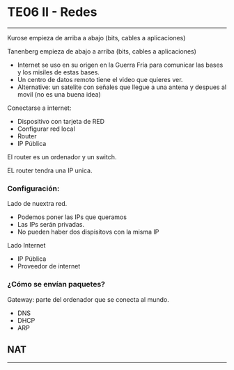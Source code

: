 # TE06 II - Redes

---

Kurose empieza de arriba a abajo (bits, cables a aplicaciones)

Tanenberg empieza de abajo a arriba (bits, cables a aplicaciones)

- Internet se uso en su origen en la Guerra Fría para comunicar las bases y los misiles de estas bases.
- Un centro de datos remoto tiene el video que quieres ver.
- Alternative: un satelite con señales que llegue a una antena y despues al movil (no es una buena idea)

Conectarse a internet:

- Dispositivo con tarjeta de RED
- Configurar red local
- Router
- IP Pública

El router es un ordenador y un switch. 

EL router tendra una IP unica. 

### Configuración:

Lado de nuextra red.

- Podemos poner las IPs que queramos
- Las IPs serán privadas.
- No pueden haber dos dispisitovs con la misma IP

Lado Internet

- IP Pública
- Proveedor de internet

### ¿Cómo se envían paquetes?

Gateway: parte del ordenador que se conecta al mundo. 

- DNS
- DHCP
- ARP

## NAT

---